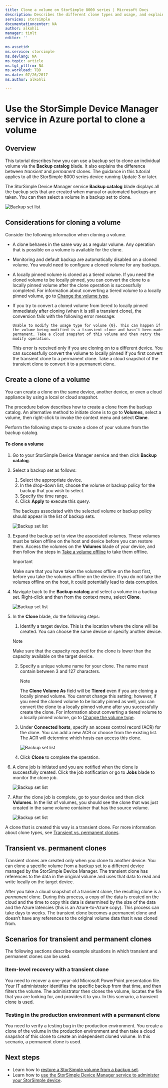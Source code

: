 ```yaml
---
title: Clone a volume on StorSimple 8000 series | Microsoft Docs
description: Describes the different clone types and usage, and explains how you can use a backup set to clone an individual volume on a StorSimple 8000 series device.
services: storsimple
documentationcenter: NA
author: alkohli
manager: timlt
editor: ''

ms.assetid: 
ms.service: storsimple
ms.devlang: NA
ms.topic: article
ms.tgt_pltfrm: NA
ms.workload: TBD
ms.date: 07/26/2017
ms.author: alkohli

---
```

# Use the StorSimple Device Manager service in Azure portal to clone a volume

## Overview

This tutorial describes how you can use a backup set to clone an individual volume via the **Backup catalog** blade. It also explains the difference between *transient* and *permanent* clones. The guidance in this tutorial applies to all the StorSimple 8000 series device running Update 3 or later.

The StorSimple Device Manager service **Backup catalog** blade displays all the backup sets that are created when manual or automated backups are taken. You can then select a volume in a backup set to clone.

 ![Backup set list](./media/storsimple-8000-clone-volume-u2/bucatalog.png)

## Considerations for cloning a volume

Consider the following information when cloning a volume.

- A clone behaves in the same way as a regular volume. Any operation that is possible on a volume is available for the clone.

- Monitoring and default backup are automatically disabled on a cloned volume. You would need to configure a cloned volume for any backups.

- A locally pinned volume is cloned as a tiered volume. If you need the cloned volume to be locally pinned, you can convert the clone to a locally pinned volume after the clone operation is successfully completed. For information about converting a tiered volume to a locally pinned volume, go to [Change the volume type](storsimple-8000-manage-volumes-u2.md#change-the-volume-type).

- If you try to convert a cloned volume from tiered to locally pinned immediately after cloning (when it is still a transient clone), the conversion fails with the following error message:

    `Unable to modify the usage type for volume {0}. This can happen if the volume being modified is a transient clone and hasn’t been made permanent. Take a cloud snapshot of this volume and then retry the modify operation.`

    This error is received only if you are cloning on to a different device. You can successfully convert the volume to locally pinned if you first convert the transient clone to a permanent clone. Take a cloud snapshot of the transient clone to convert it to a permanent clone.

## Create a clone of a volume

You can create a clone on the same device, another device, or even a cloud appliance by using a local or cloud snapshot.

The procedure below describes how to create a clone from the backup catalog.  An alternative method to initiate clone is to go to **Volumes**, select a volume, then right-click to invoke the context menu and select **Clone**.

Perform the following steps to create a clone of your volume from the backup catalog.

#### To clone a volume

1. Go to your StorSimple Device Manager service and then click **Backup catalog**.

2. Select a backup set as follows:
   
   1. Select the appropriate device.
   2. In the drop-down list, choose the volume or backup policy for the backup that you wish to select.
   3. Specify the time range.
   4. Click **Apply** to execute this query.

    The backups associated with the selected volume or backup policy should appear in the list of backup sets.
   
    ![Backup set list](./media/storsimple-8000-clone-volume-u2/bucatalog.png)
     
3. Expand the backup set to view the associated volumes. These volumes must be taken offline on the host and device before you can restore them. Access the volumes on the **Volumes** blade of your device, and then follow the steps in [Take a volume offline](storsimple-8000-manage-volumes-u2.md#take-a-volume-offline) to take them offline.
   
   > [!IMPORTANT]
   > Make sure that you have taken the volumes offline on the host first, before you take the volumes offline on the device. If you do not take the volumes offline on the host, it could potentially lead to data corruption.
   
4. Navigate back to the **Backup catalog** and select a volume in a backup set. Right-click and then from the context menu, select **Clone**.

   ![Backup set list](./media/storsimple-8000-clone-volume-u2/clonevol3b.png) 

3. In the **Clone** blade, do the following steps:
   
    1. Identify a target device. This is the location where the clone will be created. You can choose the same device or specify another device.

      > [!NOTE]
      > Make sure that the capacity required for the clone is lower than the capacity available on the target device.
       
    2. Specify a unique volume name for your clone. The name must contain between 3 and 127 characters.
      
        > [!NOTE]
        > The **Clone Volume As** field will be **Tiered** even if you are cloning a locally pinned volume. You cannot change this setting; however, if you need the cloned volume to be locally pinned as well, you can convert the clone to a locally pinned volume after you successfully create the clone. For information about converting a tiered volume to a locally pinned volume, go to [Change the volume type](storsimple-8000-manage-volumes-u2.md#change-the-volume-type).
          
    3. Under **Connected hosts**, specify an access control record (ACR) for the clone. You can add a new ACR or choose from the existing list. The ACR will determine which hosts can access this clone.
      
        ![Backup set list](./media/storsimple-8000-clone-volume-u2/clonevol3a.png) 

    4. Click **Clone** to complete the operation.

4. A clone job is initiated and you are notified when the clone is successfully created. Click the job notification or go to **Jobs** blade to monitor the clone job.

    ![Backup set list](./media/storsimple-8000-clone-volume-u2/clonevol5.png)

7. After the clone job is complete, go to your device and then click **Volumes**. In the list of volumes, you should see the clone that was just created in the same volume container that has the source volume.

    ![Backup set list](./media/storsimple-8000-clone-volume-u2/clonevol6.png)

A clone that is created this way is a transient clone. For more information about clone types, see [Transient vs. permanent clones](#transient-vs-permanent-clones).


## Transient vs. permanent clones
Transient clones are created only when you clone to another device. You can clone a specific volume from a backup set to a different device managed by the StorSimple Device Manager. The transient clone has references to the data in the original volume and uses that data to read and write locally on the target device.

After you take a cloud snapshot of a transient clone, the resulting clone is a *permanent* clone. During this process, a copy of the data is created on the cloud and the time to copy this data is determined by the size of the data and the Azure latencies (this is an Azure-to-Azure copy). This process can take days to weeks. The transient clone becomes a permanent clone and doesn’t have any references to the original volume data that it was cloned from.

## Scenarios for transient and permanent clones
The following sections describe example situations in which transient and permanent clones can be used.

### Item-level recovery with a transient clone
You need to recover a one-year-old Microsoft PowerPoint presentation file. Your IT administrator identifies the specific backup from that time, and then filters the volume. The administrator then clones the volume, locates the file that you are looking for, and provides it to you. In this scenario, a transient clone is used.

### Testing in the production environment with a permanent clone
You need to verify a testing bug in the production environment. You create a clone of the volume in the production environment and then take a cloud snapshot of this clone to create an independent cloned volume. In this scenario, a permanent clone is used.

## Next steps
* Learn how to [restore a StorSimple volume from a backup set](storsimple-8000-restore-from-backup-set-u2.md).
* Learn how to [use the StorSimple Device Manager service to administer your StorSimple device](storsimple-8000-manager-service-administration.md).

